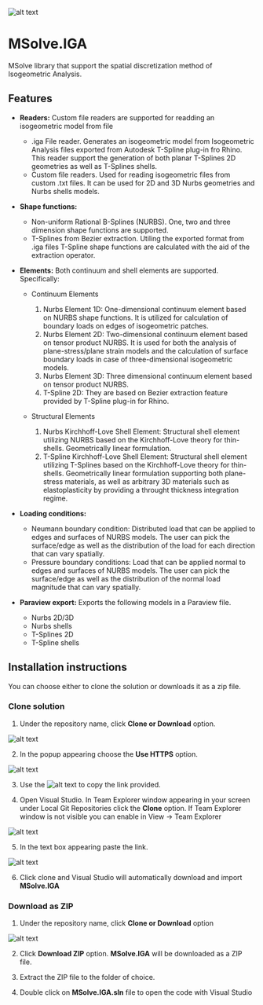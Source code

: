 ![alt text](http://mgroup.ntua.gr/wp-content/uploads/2018/05/MGroup52.png "MGroup")

# MSolve.IGA
MSolve library that support the spatial discretization method of Isogeometric Analysis.

## Features

- **Readers:** Custom file readers are supported for readding an isogeometric model from file
  * .iga File reader. Generates an isogeometric model from Isogeometric Analysis files exported from Autodesk T-Spline plug-in fro Rhino. This reader support the generation of both planar T-Splines 2D geometries as well as T-Splines shells.
  * Custom file readers. Used for reading isogeometric files from custom .txt files. It can be used for 2D and 3D Nurbs geometries and Nurbs shells models.
  
- **Shape functions:** 
  * Non-uniform Rational B-Splines (NURBS). One, two and three dimension shape functions are supported.
  * T-Splines from Bezier extraction. Utiling the exported format from .iga files T-Spline shape functions are calculated with the aid of the extraction operator.
  
- **Elements:** Both continuum and shell elements are supported. Specifically:
  * Continuum Elements
    1. Nurbs Element 1D: One-dimensional continuum element based on NURBS shape functions. It is utilized for calculation of boundary loads on edges of isogeometric patches.
    2. Nurbs Element 2D: Two-dimensional continuum element based on tensor product NURBS. It is used for both the analysis of plane-stress/plane strain models and the calculation of surface boundary loads in case of three-dimensional isogeometric models.
    3. Nurbs Element 3D: Three dimensional continuum element based on tensor product NURBS.
    4. T-Spline 2D: They are based on Bezier extraction feature provided by T-Spline plug-in for Rhino.
    
  * Structural Elements
    1. Nurbs Kirchhoff-Love Shell Element: Structural shell element utilizing NURBS based on the Kirchhoff-Love theory for thin-shells. Geometrically linear formulation.
    2. T-Spline Kirchhoff-Love Shell Element: Structural shell element utilizing T-Splines based on the Kirchhoff-Love theory for thin-shells. Geometrically linear formulation supporting both plane-stress materials, as well as arbitrary 3D materials such as elastoplasticity by providing a throught thickness integration regime.
    
- **Loading conditions:**    
  * Neumann boundary condition: Distributed load that can be applied to edges and surfaces of NURBS models. The user can pick the surface/edge as well as the distribution of the load for each direction that can vary spatially.
  * Pressure boundary conditions: Load that can be applied normal to edges and surfaces of NURBS models. The user can pick the surface/edge as well as the distribution of the normal load magnitude that can vary spatially.
  
- **Paraview export:** Exports the following models in a Paraview file.
  * Nurbs 2D/3D
  * Nurbs shells
  * T-Splines 2D
  * T-Spline shells

## Installation instructions
You can choose either to clone the solution or downloads it as a zip file.

### Clone solution
1. Under the repository name, click **Clone or Download** option.

![alt text](https://github.com/mgroupntua/MSolve.Edu/blob/master/Images/CloneOrDownload.png "1")

2. In the popup appearing choose the **Use HTTPS** option.

![alt text](https://github.com/mgroupntua/MSolve.Edu/blob/master/Images/2.png "2")

3. Use the ![alt text](https://github.com/mgroupntua/MSolve.Edu/blob/master/Images/3.png "3") to copy the link provided.

4. Open Visual Studio. In Team Explorer window appearing in your screen under Local Git Repositories click the **Clone** option. If Team Explorer window is not visible you can enable in View -> Team Explorer

  ![alt text](https://github.com/mgroupntua/MSolve.Edu/blob/master/Images/4.png "4")
  
5. In the text box appearing paste the link.

 ![alt text](https://github.com/mgroupntua/MSolve.Edu/blob/master/Images/5.png "5")

6. Click clone and Visual Studio will automatically download and import **MSolve.IGA**


### Download as ZIP
1. Under the repository name, click **Clone or Download** option

![alt text](https://github.com/mgroupntua/MSolve.Edu/blob/master/Images/CloneOrDownload.png "1")

2. Click **Download ZIP** option. **MSolve.IGA** will be downloaded as a ZIP file.

3. Extract the ZIP file to the folder of choice.

4. Double click on **MSolve.IGA.sln** file to open the code with Visual Studio
